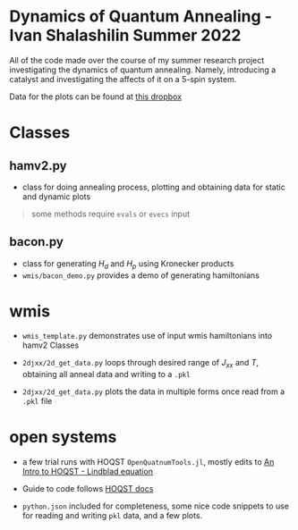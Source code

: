 # Dynamics of Quantum Annealing - Ivan Shalashilin Summer 2022

All of the code made over the course of my summer research project investigating the dynamics of quantum annealing. Namely, introducing a catalyst and investigating the affects of it on a 5-spin system.

Data for the plots can be found at [this dropbox]()


# Classes

## hamv2.py

- class for doing annealing process, plotting and obtaining data for static and dynamic plots

> some methods require `evals` or `evecs` input

## bacon.py

- class for generating $H_d$ and $H_p$ using Kronecker products
- `wmis/bacon_demo.py` provides a demo of generating hamiltonians


# wmis

- `wmis_template.py` demonstrates use of input wmis hamiltonians into hamv2 Classes
- `2djxx/2d_get_data.py` loops through desired range of $J_{xx}$ and $T$, obtaining all anneal data and writing to a `.pkl`

- `2djxx/2d_get_data.py` plots the data in multiple forms once read from a `.pkl` file


# open systems

- a few trial runs with HOQST `OpenQuatnumTools.jl`, mostly edits to [An Intro to HOQST - Lindblad equation](https://uscqserver.github.io/HOQSTTutorials.jl/html/introduction/02-lindblad_equation.html)
- Guide to code follows [HOQST docs](https://docs.juliahub.com/OpenQuantumTools/iRrSZ/0.6.2/index.html)

- `python.json` included for completeness, some nice code snippets to use for reading and writing `pkl` data, and a few plots.

